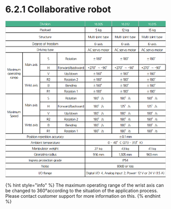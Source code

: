 # 6.2.1 Collaborative robot

![](<../../_assets/image_33.png>)

{% hint style="info" %}
The maximum operating range of the wrist axis can be changed to 360°according to the situation of the application process. Please contact customer support for more information on this.
{% endhint %}
